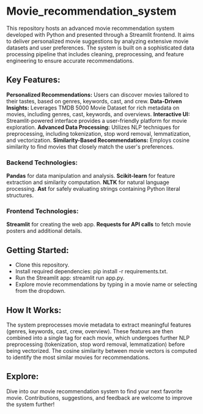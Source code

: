 # Movie_recommendation_system

This repository hosts an advanced movie recommendation system developed with Python and presented through a Streamlit frontend. It aims to deliver personalized movie suggestions by analyzing extensive movie datasets and user preferences. The system is built on a sophisticated data processing pipeline that includes cleaning, preprocessing, and feature engineering to ensure accurate recommendations.

## Key Features:
**Personalized Recommendations:** Users can discover movies tailored to their tastes, based on genres, keywords, cast, and crew.
**Data-Driven Insights:** Leverages TMDB 5000 Movie Dataset for rich metadata on movies, including genres, cast, keywords, and overviews.
**Interactive UI:** Streamlit-powered interface provides a user-friendly platform for movie exploration.
**Advanced Data Processing:** Utilizes NLP techniques for preprocessing, including tokenization, stop word removal, lemmatization, and vectorization.
**Similarity-Based Recommendations:** Employs cosine similarity to find movies that closely match the user's preferences.

### Backend Technologies:
**Pandas** for data manipulation and analysis.
**Scikit-learn** for feature extraction and similarity computation.
**NLTK** for natural language processing.
**Ast** for safely evaluating strings containing Python literal structures.

### Frontend Technologies:
**Streamlit** for creating the web app.
**Requests for API calls** to fetch movie posters and additional details.

## Getting Started:
- Clone this repository.
- Install required dependencies: pip install -r requirements.txt.
- Run the Streamlit app: streamlit run app.py.
- Explore movie recommendations by typing in a movie name or selecting from the dropdown.

## How It Works:
The system preprocesses movie metadata to extract meaningful features (genres, keywords, cast, crew, overview). These features are then combined into a single tag for each movie, which undergoes further NLP preprocessing (tokenization, stop word removal, lemmatization) before being vectorized. The cosine similarity between movie vectors is computed to identify the most similar movies for recommendations.

## Explore:
Dive into our movie recommendation system to find your next favorite movie. Contributions, suggestions, and feedback are welcome to improve the system further!
